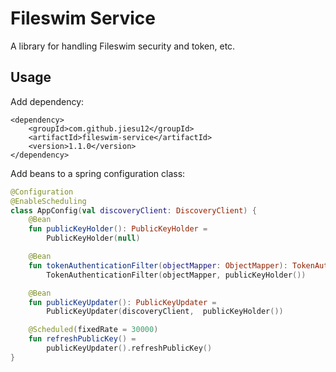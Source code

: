 # Fileswim Service

A library for handling Fileswim security and token, etc.

## Usage

Add dependency:

```
<dependency>
    <groupId>com.github.jiesu12</groupId>
    <artifactId>fileswim-service</artifactId>
    <version>1.1.0</version>
</dependency>
```

Add beans to a spring configuration class:

```kotlin
@Configuration
@EnableScheduling
class AppConfig(val discoveryClient: DiscoveryClient) {
    @Bean
    fun publicKeyHolder(): PublicKeyHolder =
        PublicKeyHolder(null)

    @Bean
    fun tokenAuthenticationFilter(objectMapper: ObjectMapper): TokenAuthenticationFilter =
        TokenAuthenticationFilter(objectMapper, publicKeyHolder())

    @Bean
    fun publicKeyUpdater(): PublicKeyUpdater =
        PublicKeyUpdater(discoveryClient,  publicKeyHolder())

    @Scheduled(fixedRate = 30000)
    fun refreshPublicKey() =
        publicKeyUpdater().refreshPublicKey()
}
```
